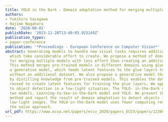 ```yaml
---
title: YOLO in the Dark - Domain adaptation method for merging multiple models -
authors:
- Yukihiro Sasagawa
- Hajime Nagahara
date: '2020-08-01'
publishDate: '2023-11-28T13:40:03.923149Z'
publication_types:
- paper-conference
publication: '*Proceedings - European Conference on Computer Vision*'
abstract: Generating models to handle new visual tasks requires additional datasets,
  which take considerable effort to create. We propose a method of domain adaptation
  for merging multiple models with less effort than creating an additional dataset.
  This method merges pre-trained models in different domains using glue layers and
  a generative model, which feeds latent features to the glue layers to train them
  without an additional dataset. We also propose a generative model that is created
  by distilling knowledge from pre-trained models. This enables the dataset to be
  reused to create latent features for training the glue layers. We apply this method
  to object detection in a low-light situation. The YOLO- in-the-Dark model comprises
  two models, Learning-to-See-in-the-Dark model and YOLO. We present the proposed
  method and report the result of domain adaptation to detect objects from RAW short-exposure
  low-light images. The YOLO-in-the-Dark model uses fewer computing resources than
  the naive approach.
url_pdf: https://www.ecva.net/papers/eccv_2020/papers_ECCV/papers/123660341.pdf
---
```

